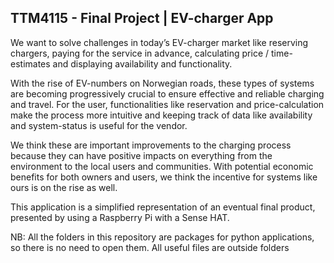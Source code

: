 **TTM4115 - Final Project | EV-charger App** 
---------------------
We want to solve challenges in today’s EV-charger
market like reserving chargers, paying for the service in advance, calculating price / time-
estimates and displaying availability and functionality.

With the rise of EV-numbers on Norwegian roads, these types of systems are becoming 
progressively crucial to ensure effective and reliable charging and travel. For the user, 
functionalities like reservation and price-calculation make the process more intuitive and 
keeping track of data like availability and system-status is useful for the vendor.

We think these are important improvements to the charging process because they can have 
positive impacts on everything from the environment to the local users and communities. 
With potential economic benefits for both owners and users, we think the incentive for 
systems like ours is on the rise as well.

This application is a simplified representation of an eventual final product, presented by using a Raspberry Pi with a Sense HAT.

NB: All the folders in this repository are packages for python applications, so there is no need to open them. All useful files are outside folders
